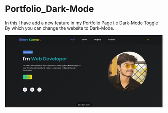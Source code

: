 # Portfolio_Dark-Mode
In this I have add a new feature in my Portfolio Page i.e Dark-Mode Toggle By which you can change the website to Dark-Mode.

![image alt](https://github.com/BinaySharma25/Portfolio_Dark-Mode/blob/main/Dark.png?raw=true)
